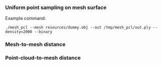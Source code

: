 ### Uniform point sampling on mesh surface

Example command: 
```
./mesh_pcl --mesh resources/dummy.obj --out /tmp/mesh_pcl/out.ply --density=2000 --binary
```

### Mesh-to-mesh distance

### Point-cloud-to-mesh distance

